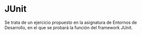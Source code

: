 # JUnit
Se trata de un ejercicio propuesto en la asignatura de Entornos de Desarrollo, en el que se probará la función del framework JUnit.
